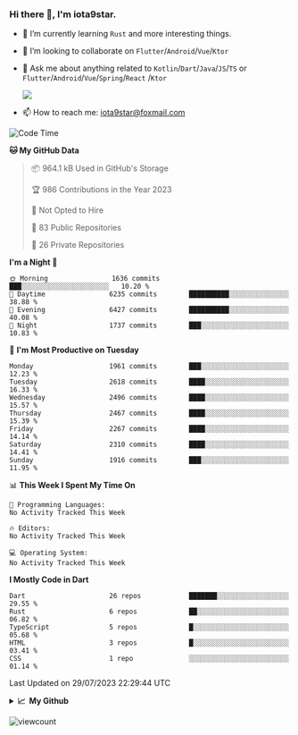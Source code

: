 ### Hi there 👋, I'm iota9star.

- 🌱 I’m currently learning `Rust` and more interesting things.
- 👯 I’m looking to collaborate on `Flutter`/`Android`/`Vue`/`Ktor`
- 💬 Ask me about anything related to `Kotlin`/`Dart`/`Java`/`JS`/`TS` or `Flutter`/`Android`/`Vue`/`Spring`/`React`
  /`Ktor`
  
  ![](https://github-readme-stats.vercel.app/api/top-langs?username=iota9star&show_icons=true&locale=en&layout=compact)
  
- 📫 How to reach me: [iota9star@foxmail.com](iota9star@foxmail.com)


<!--START_SECTION:waka-->
![Code Time](http://img.shields.io/badge/Code%20Time-3%2C090%20hrs%2054%20mins-blue)

**🐱 My GitHub Data** 

> 📦 964.1 kB Used in GitHub's Storage 
 > 
> 🏆 986 Contributions in the Year 2023
 > 
> 🚫 Not Opted to Hire
 > 
> 📜 83 Public Repositories 
 > 
> 🔑 26 Private Repositories 
 > 
**I'm a Night 🦉** 

```text
🌞 Morning                1636 commits        ███░░░░░░░░░░░░░░░░░░░░░░   10.20 % 
🌆 Daytime                6235 commits        ██████████░░░░░░░░░░░░░░░   38.88 % 
🌃 Evening                6427 commits        ██████████░░░░░░░░░░░░░░░   40.08 % 
🌙 Night                  1737 commits        ███░░░░░░░░░░░░░░░░░░░░░░   10.83 % 
```
📅 **I'm Most Productive on Tuesday** 

```text
Monday                   1961 commits        ███░░░░░░░░░░░░░░░░░░░░░░   12.23 % 
Tuesday                  2618 commits        ████░░░░░░░░░░░░░░░░░░░░░   16.33 % 
Wednesday                2496 commits        ████░░░░░░░░░░░░░░░░░░░░░   15.57 % 
Thursday                 2467 commits        ████░░░░░░░░░░░░░░░░░░░░░   15.39 % 
Friday                   2267 commits        ████░░░░░░░░░░░░░░░░░░░░░   14.14 % 
Saturday                 2310 commits        ████░░░░░░░░░░░░░░░░░░░░░   14.41 % 
Sunday                   1916 commits        ███░░░░░░░░░░░░░░░░░░░░░░   11.95 % 
```


📊 **This Week I Spent My Time On** 

```text
💬 Programming Languages: 
No Activity Tracked This Week

🔥 Editors: 
No Activity Tracked This Week

💻 Operating System: 
No Activity Tracked This Week
```

**I Mostly Code in Dart** 

```text
Dart                     26 repos            ███████░░░░░░░░░░░░░░░░░░   29.55 % 
Rust                     6 repos             ██░░░░░░░░░░░░░░░░░░░░░░░   06.82 % 
TypeScript               5 repos             █░░░░░░░░░░░░░░░░░░░░░░░░   05.68 % 
HTML                     3 repos             █░░░░░░░░░░░░░░░░░░░░░░░░   03.41 % 
CSS                      1 repo              ░░░░░░░░░░░░░░░░░░░░░░░░░   01.14 % 
```




 Last Updated on 29/07/2023 22:29:44 UTC
<!--END_SECTION:waka-->

<details>
  <summary><b>📈&nbsp;&nbsp;My Github</b></summary>
  <br>
  <img src='https://github-profile-trophy.vercel.app/?username=iota9star'>
  <img src='https://bad-apple-github-readme.vercel.app/api?show_bg=1&username=iota9star&hide_title=true'>
  <img src='http://cr-skills-chart-widget.azurewebsites.net/api/api?username=iota9star'>
  <img src='https://github-readme-stats.vercel.app/api/wakatime?username=iota9star&layout=compact'>
</details>


![viewcount](https://count.getloli.com/get/@iota9star?theme=rule34)
